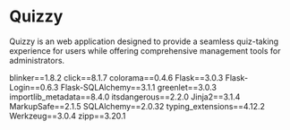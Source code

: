 # Quizzy
Quizzy is an web application designed to provide a seamless quiz-taking experience for users while offering comprehensive management tools for administrators.

blinker==1.8.2
click==8.1.7
colorama==0.4.6
Flask==3.0.3
Flask-Login==0.6.3
Flask-SQLAlchemy==3.1.1
greenlet==3.0.3
importlib_metadata==8.4.0
itsdangerous==2.2.0
Jinja2==3.1.4
MarkupSafe==2.1.5
SQLAlchemy==2.0.32
typing_extensions==4.12.2
Werkzeug==3.0.4
zipp==3.20.1
